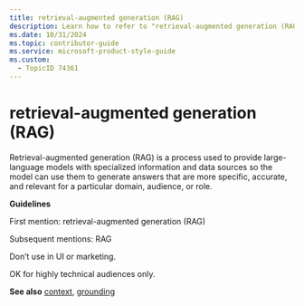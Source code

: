 ```yaml
---
title: retrieval-augmented generation (RAG)
description: Learn how to refer to "retrieval-augmented generation (RAG)" in your content.
ms.date: 10/31/2024
ms.topic: contributor-guide
ms.service: microsoft-product-style-guide
ms.custom:
  - TopicID 74361
---
```



# retrieval-augmented generation (RAG)

Retrieval-augmented generation (RAG) is a process used to provide large-language models with specialized information and data sources so the model can use them to generate answers that are more specific, accurate, and relevant for a particular domain, audience, or role.  

**Guidelines**  

First mention: retrieval-augmented generation (RAG)  

Subsequent mentions: RAG  

Don’t use in UI or marketing.  

OK for highly technical audiences only.

**See also** [context](~\a_z_names_terms\c\context.md), [grounding](~\a_z_names_terms\g\grounding.md)

